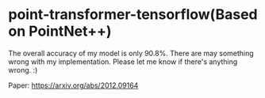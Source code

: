# point-transformer-tensorflow(Based on PointNet++)
The overall accuracy of my model is only 90.8%.
There are may something wrong with my implementation.
Please let me know if there's anything wrong. :) 

Paper: https://arxiv.org/abs/2012.09164

